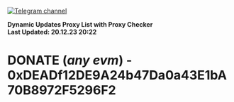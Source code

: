 [![Telegram channel](https://img.shields.io/endpoint?url=https://runkit.io/damiankrawczyk/telegram-badge/branches/master?url=https://t.me/n4z4v0d)](https://t.me/n4z4v0d) 

**Dynamic Updates Proxy List with Proxy Checker**  
**Last Updated: 20.12.23 20:22**

# DONATE (_any evm_) - 0xDEADf12DE9A24b47Da0a43E1bA70B8972F5296F2
